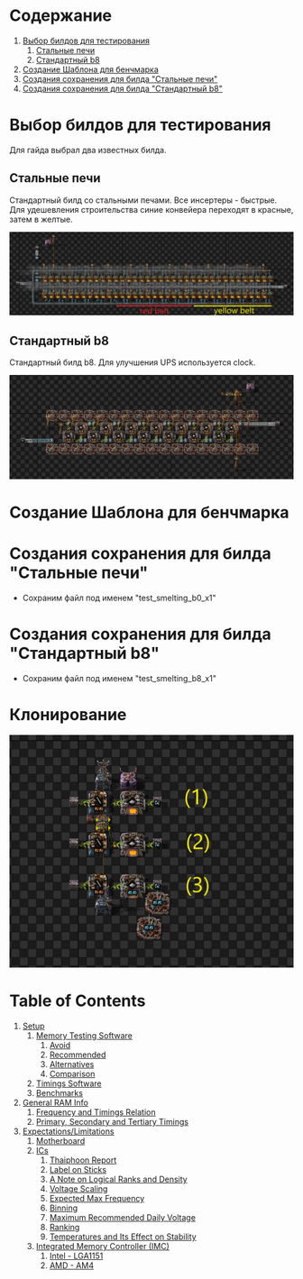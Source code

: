 # Содержание
1. [Выбор билдов для тестирования](#Выбор-билдов-для-тестирования)
   1. [Стальные печи](#Стальные-печи)
   2. [Стандартный b8](#Стандартный-b8)
2. [Создание Шаблона для бенчмарка](#Создание-Шаблона-для-бенчмарка)
3. [Создания сохранения для билда "Стальные печи"](#Создания-сохранения-для-билда-"Стальные-печи")
4. [Создания сохранения для билда "Стандартный b8"](#Создания-сохранения-для-билда-"Стандартный-b8")

# Выбор билдов для тестирования
Для гайда выбрал два известных билда.

## Стальные печи

Стандартный билд со стальными печами. Все инсертеры - быстрые. Для удешевления строительства синие конвейера переходят в красные, затем в желтые.

![alt text](img/Стальные_печи.png "Стандартный билд")

## Стандартный b8

Стандартный билд b8. Для улучшения UPS используется clock.

![alt text](img/Стандартный_b8.png)

# Создание Шаблона для бенчмарка

# Создания сохранения для билда "Стальные печи"

* Сохраним файл под именем "test_smelting_b0_x1"

# Создания сохранения для билда "Стандартный b8"
* Сохраним файл под именем "test_smelting_b8_x1"
# Клонирование





![alt text](img/test_1.png "Описание будет тут")


# Table of Contents
1. [Setup](#setup)
   1. [Memory Testing Software](#memory-testing-software)
      1. [Avoid](#avoid)
      2. [Recommended](#recommended)
      3. [Alternatives](#alternatives)
      4. [Comparison](#comparison)
   2. [Timings Software](#timings-software)
   3. [Benchmarks](#benchmarks)
2. [General RAM Info](#general-ram-info)
   1. [Frequency and Timings Relation](#frequency-and-timings-relation)
   2. [Primary, Secondary and Tertiary Timings](#primary-secondary-and-tertiary-timings)
3. [Expectations/Limitations](#expectationslimitations)
   1. [Motherboard](#motherboard)
   2. [ICs](#integrated-circuits-ics)
      1. [Thaiphoon Report](#thaiphoon-report)
      2. [Label on Sticks](#label-on-sticks)
      3. [A Note on Logical Ranks and Density](#a-note-on-logical-ranks-and-density)
      4. [Voltage Scaling](#voltage-scaling)
      5. [Expected Max Frequency](#expected-max-frequency)
      6. [Binning](#binning)
      7. [Maximum Recommended Daily Voltage](#maximum-recommended-daily-voltage)
      8. [Ranking](#ranking)
      9. [Temperatures and Its Effect on Stability](#temperatures-and-its-effect-on-stability)
   3. [Integrated Memory Controller (IMC)](#integrated-memory-controller-imc)
      1. [Intel - LGA1151](#intel---lga1151)
      2. [AMD - AM4](#amd---am4)
